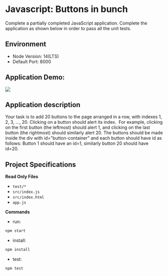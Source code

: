 # Javascript: Buttons in bunch
Complete a partially completed JavaScript application. Complete the application as shown below in order to pass all the unit tests.

## Environment 

- Node Version: 14(LTS)
- Default Port: 8000

## Application Demo:
![](https://hrcdn.net/s3_pub/istreet-assets/4NSIgL6qR2WGq3UrHT6oiw/1080339-vanillajs-button-in-bunch.gif)

## Application description

Your task is to add 20 buttons to the page arranged in a row, with indexes 1, 2, 3, ..., 20.
Clicking on a button should alert its index. 
For example, clicking on the first button (the leftmost) should alert 1, and clicking on the last button (the rightmost) should similarly alert 20.
The buttons should be made inside the div with id="button-container" and each button should have id as follows:
Button 1 should have an id=1, similarly button 20 should have id=20. 

## Project Specifications

**Read Only Files**
- `test/*`
- `src/index.js`
- `src/index.html`
- `app.js`

**Commands**
- run: 
```bash
npm start
```
- install: 
```bash
npm install
```
- test: 
```bash
npm test
```
